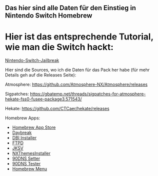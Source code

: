 ## Das hier sind alle Daten für den Einstieg in Nintendo Switch Homebrew

# Hier ist das entsprechende Tutorial, wie man die Switch hackt:


[Nintendo-Switch-Jailbreak](https://github.com/Nico-Shock/Nintendo-Switch-Jailbreak)

Hier sind die Sources, wo ich die Daten für das Pack her habe (für mehr Details geh auf die Releases Seite):

Atmosphere: https://github.com/Atmosphere-NX/Atmosphere/releases

Sigpatches: https://gbatemp.net/threads/sigpatches-for-atmosphere-hekate-fss0-fusee-package3.571543/

Hekate: https://github.com/CTCaer/hekate/releases

Homebrew Apps:

- [Homebrew App Store](https://github.com/fortheusers/hb-appstore/releases)
- [Daybreak](https://github.com/Atmosphere-NX/Atmosphere/releases)
- [DBI Installer](https://github.com/rashevskyv/dbi/releases)
- [FTPD](https://github.com/mtheall/ftpd/releases/)
- [JKSV](https://github.com/J-D-K/JKSV/releases)
- [NXThemesInstaller](https://github.com/exelix11/SwitchThemeInjector/releases)
- [90DNS Setter](https://github.com/suchmememanyskill/switch-90dns-setter/releases)
- [90DNS Tester](https://github.com/meganukebmp/Switch_90DNS_tester/releases/)
- [Homebrew Menu](https://github.com/switchbrew/nx-hbmenu/releases/)
